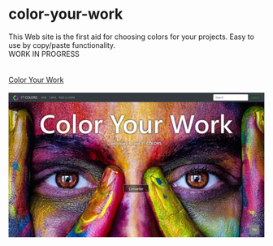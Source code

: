# color-your-work
This Web site is the first aid for choosing colors for your projects. Easy to use by copy/paste functionality.
<br>WORK IN PROGRESS</br>
<br><br>
<a href="">Color Your Work</a>
<br><br>
<img src="https://github.com/DobarBREND/color-your-work/blob/main/1st%20Colors.jpg" alt="Color Your Work">
